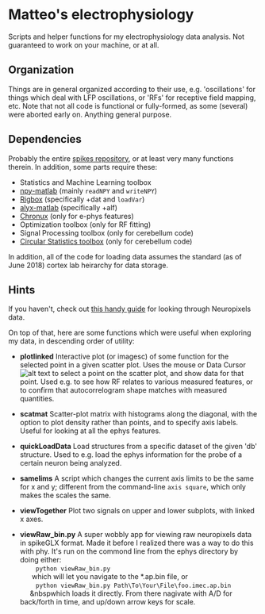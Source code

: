 # Matteo's electrophysiology

Scripts and helper functions for my electrophysiology data analysis. Not guaranteed to work on your machine, or at all.

## Organization
Things are in general organized according to their use, e.g. 'oscillations' for things which deal with LFP oscillations, or 'RFs' for receptive field mapping, etc. Note that not all code is functional or fully-formed, as some (several) were aborted early on. Anything general purpose.

## Dependencies
Probably the entire [spikes repository](https://github.com/cortex-lab/spikes "to it's GitHub page"), or at least very many functions therein. In addition, some parts require these:

+ Statistics and Machine Learning toolbox
+ [npy-matlab](https://github.com/kwikteam/npy-matlab) (mainly `readNPY` and `writeNPY`)
+ [Rigbox](https://github.com/cortex-lab/Rigbox.git) (specifically +dat and `loadVar`)
+ [alyx-matlab](https://github.com/cortex-lab/alyx-matlab.git) (specifically +alf)
+ [Chronux](http://chronux.org/) (only for e-phys features)
+ Optimization toolbox (only for RF fitting)
+ Signal Processing toolbox (only for cerebellum code)
+ [Circular Statistics toolbox](https://uk.mathworks.com/matlabcentral/fileexchange/10676-circular-statistics-toolbox--directional-statistics-) (only for cerebellum code)

In addition, all of the code for loading data assumes the standard (as of June 2018) cortex lab heirarchy for data storage.

## Hints
If you haven't, check out [this handy guide](https://github.com/cortex-lab/neuropixels/wiki/Other_analysis_methods) for looking through Neuropixels data.

On top of that, here are some functions which were useful when exploring my data, in descending order of utility:

+ **plotlinked** Interactive plot (or imagesc) of some function for the selected point in a given scatter plot. Uses the mouse or Data Cursor ![alt text](https://uk.mathworks.com/help/matlab/ref/datacursortool.png "Mathworks") to select a point on the scatter plot, and show data for that point. Used e.g. to see how RF relates to various measured features, or to confirm that autocorrelogram shape matches with measured quantities.

+ **scatmat** Scatter-plot matrix with histograms along the diagonal, with the option to plot density rather than points, and to specify axis labels. Useful for looking at all the ephys features.

+ **quickLoadData** Load structures from a specific dataset of the given 'db' structure. Used to e.g. load the ephys information for the probe of a certain neuron being analyzed.

+ **samelims** A script which changes the current axis limits to be the same for x and y; different from the command-line `axis square`, which only makes the scales the same. 

+ **viewTogether** Plot two signals on upper and lower subplots, with linked x axes.

+ **viewRaw_bin.py** A super wobbly app for viewing raw neuropixels data in spikeGLX format. Made it before I realized there was a way to do this with phy. It's run on the commond line from the ephys directory by doing either:<br/>
&nbsp;&nbsp;&nbsp;&nbsp;&nbsp;&nbsp;&nbsp;&nbsp;`python viewRaw_bin.py`<br/>
&nbsp;&nbsp;&nbsp;&nbsp;&nbsp;&nbsp;which will let you navigate to the *.ap.bin file, or<br/>
&nbsp;&nbsp;&nbsp;&nbsp;&nbsp;&nbsp;&nbsp;&nbsp;`python viewRaw_bin.py Path\To\Your\File\foo.imec.ap.bin`<br/>
&nbsp;&nbsp;&nbsp;&nbsp;&nbsp;&nbspwhich loads it directly. From there nagivate with A/D for back/forth in time, and up/down arrow keys for scale.<br/>


